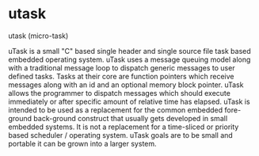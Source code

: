 utask
========

utask (micro-task)

uTask is a small "C" based single header and single source file task based embedded operating system. uTask uses a message queuing model along with a traditional message loop to dispatch generic messages to user defined tasks. Tasks at their core are function pointers which receive messages along with an id and an optional memory block pointer. uTask allows the programmer to dispatch messages which should execute immediately or after specific amount of relative time has elapsed. uTask is intended to be used as a replacement for the common embedded fore-ground back-ground construct that usually gets developed in small embedded systems. It is not a replacement for a time-sliced or priority based scheduler / operating system. uTask goals are to be small and portable it can be grown into a larger system.


